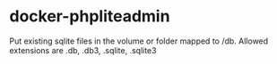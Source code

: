 # docker-phpliteadmin

Put existing sqlite files in the volume or folder mapped to /db. Allowed extensions are .db, .db3, .sqlite, .sqlite3
